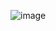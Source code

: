 ![image](https://user-images.githubusercontent.com/86780536/124597988-d0738d00-de6c-11eb-9e8c-26925e1f941e.png)
